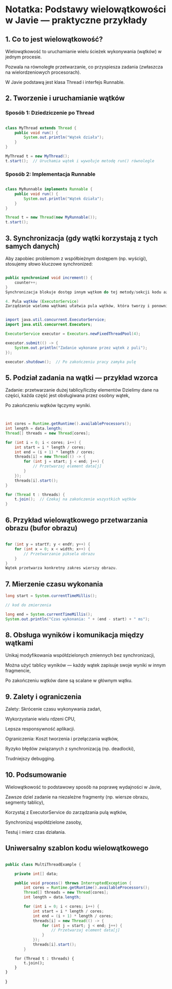 # Notatka: Podstawy wielowątkowości w Javie — praktyczne przykłady
## 1. Co to jest wielowątkowość?
Wielowątkowość to uruchamianie wielu ścieżek wykonywania (wątków) w jednym procesie.

Pozwala na równoległe przetwarzanie, co przyspiesza zadania (zwłaszcza na wielordzeniowych procesorach).

W Javie podstawą jest klasa Thread i interfejs Runnable.

## 2. Tworzenie i uruchamianie wątków
### Sposób 1: Dziedziczenie po Thread
```java 

class MyThread extends Thread {
    public void run() {
        System.out.println("Wątek działa");
    }
}

MyThread t = new MyThread();
t.start();  // Uruchamia wątek i wywołuje metodę run() równolegle
```
### Sposób 2: Implementacja Runnable

```java 

class MyRunnable implements Runnable {
    public void run() {
        System.out.println("Wątek działa");
    }
}

Thread t = new Thread(new MyRunnable());
t.start();
```
## 3. Synchronizacja (gdy wątki korzystają z tych samych danych)
Aby zapobiec problemom z współbieżnym dostępem (np. wyścigi), stosujemy słowo kluczowe synchronized:
```java 

public synchronized void increment() {
    counter++;
}
Synchronizacja blokuje dostęp innym wątkom do tej metody/sekcji kodu aż do jej zakończenia.

4. Pula wątków (ExecutorService)
Zarządzanie wieloma wątkami ułatwia pula wątków, która tworzy i ponownie wykorzystuje ograniczoną liczbę wątków.


import java.util.concurrent.ExecutorService;
import java.util.concurrent.Executors;

ExecutorService executor = Executors.newFixedThreadPool(4);

executor.submit(() -> {
    System.out.println("Zadanie wykonane przez wątek z puli");
});

executor.shutdown();  // Po zakończeniu pracy zamyka pulę
```
## 5. Podział zadania na wątki — przykład wzorca
Zadanie: przetwarzanie dużej tablicy/liczby elementów
Dzielimy dane na części, każda część jest obsługiwana przez osobny wątek,

Po zakończeniu wątków łączymy wyniki.
```java 


int cores = Runtime.getRuntime().availableProcessors();
int length = data.length;
Thread[] threads = new Thread[cores];

for (int i = 0; i < cores; i++) {
    int start = i * length / cores;
    int end = (i + 1) * length / cores;
    threads[i] = new Thread(() -> {
        for (int j = start; j < end; j++) {
            // Przetwarzaj element data[j]
        }
    });
    threads[i].start();
}

for (Thread t : threads) {
    t.join();  // Czekaj na zakończenie wszystkich wątków
}
```
## 6. Przykład wielowątkowego przetwarzania obrazu (bufor obrazu)

```java

for (int y = startY; y < endY; y++) {
    for (int x = 0; x < width; x++) {
        // Przetwarzanie piksela obrazu
    }
}
Wątek przetwarza konkretny zakres wierszy obrazu.
```

## 7. Mierzenie czasu wykonania
```java
long start = System.currentTimeMillis();

// kod do zmierzenia

long end = System.currentTimeMillis();
System.out.println("Czas wykonania: " + (end - start) + " ms");

```
## 8. Obsługa wyników i komunikacja między wątkami
Unikaj modyfikowania współdzielonych zmiennych bez synchronizacji,

Można użyć tablicy wyników — każdy wątek zapisuje swoje wyniki w innym fragmencie,

Po zakończeniu wątków dane są scalane w głównym wątku.

## 9. Zalety i ograniczenia
Zalety:
Skrócenie czasu wykonywania zadań,

Wykorzystanie wielu rdzeni CPU,

Lepsza responsywność aplikacji.

Ograniczenia:
Koszt tworzenia i przełączania wątków,

Ryzyko błędów związanych z synchronizacją (np. deadlocki),

Trudniejszy debugging.

## 10. Podsumowanie
Wielowątkowość to podstawowy sposób na poprawę wydajności w Javie,

Zawsze dziel zadanie na niezależne fragmenty (np. wiersze obrazu, segmenty tablicy),

Korzystaj z ExecutorService do zarządzania pulą wątków,

Synchronizuj współdzielone zasoby,

Testuj i mierz czas działania.

## Uniwersalny szablon kodu wielowątkowego

```java

public class MultiThreadExample {

    private int[] data;

    public void process() throws InterruptedException {
        int cores = Runtime.getRuntime().availableProcessors();
        Thread[] threads = new Thread[cores];
        int length = data.length;

        for (int i = 0; i < cores; i++) {
            int start = i * length / cores;
            int end = (i + 1) * length / cores;
            threads[i] = new Thread(() -> {
                for (int j = start; j < end; j++) {
                    // Przetwarzaj element data[j]
                }
            });
            threads[i].start();
        }
```

        for (Thread t : threads) {
            t.join();
        }
    }
}
